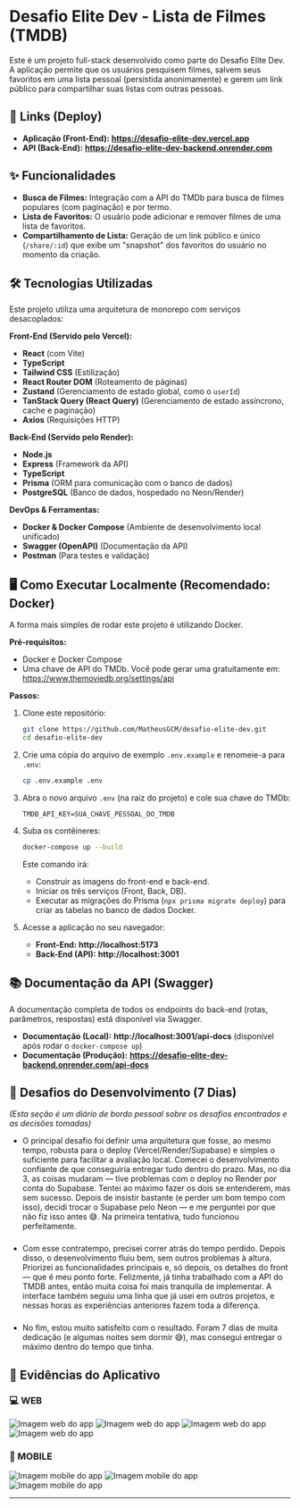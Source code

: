 # Desafio Elite Dev - Lista de Filmes (TMDB)

Este é um projeto full-stack desenvolvido como parte do Desafio Elite Dev. A aplicação permite que os usuários pesquisem filmes, salvem seus favoritos em uma lista pessoal (persistida anonimamente) e gerem um link público para compartilhar suas listas com outras pessoas.

## 🚀 Links (Deploy)

- **Aplicação (Front-End):** **https://desafio-elite-dev.vercel.app**
- **API (Back-End):** **https://desafio-elite-dev-backend.onrender.com**

## ✨ Funcionalidades

- **Busca de Filmes:** Integração com a API do TMDb para busca de filmes populares (com paginação) e por termo.
- **Lista de Favoritos:** O usuário pode adicionar e remover filmes de uma lista de favoritos.
- **Compartilhamento de Lista:** Geração de um link público e único (`/share/:id`) que exibe um "snapshot" dos favoritos do usuário no momento da criação.

## 🛠️ Tecnologias Utilizadas

Este projeto utiliza uma arquitetura de monorepo com serviços desacoplados:

**Front-End (Servido pelo Vercel):**

- **React** (com Vite)
- **TypeScript**
- **Tailwind CSS** (Estilização)
- **React Router DOM** (Roteamento de páginas)
- **Zustand** (Gerenciamento de estado global, como o `userId`)
- **TanStack Query (React Query)** (Gerenciamento de estado assíncrono, cache e paginação)
- **Axios** (Requisições HTTP)

**Back-End (Servido pelo Render):**

- **Node.js**
- **Express** (Framework da API)
- **TypeScript**
- **Prisma** (ORM para comunicação com o banco de dados)
- **PostgreSQL** (Banco de dados, hospedado no Neon/Render)

**DevOps & Ferramentas:**

- **Docker & Docker Compose** (Ambiente de desenvolvimento local unificado)
- **Swagger (OpenAPI)** (Documentação da API)
- **Postman** (Para testes e validação)

## 🖥️ Como Executar Localmente (Recomendado: Docker)

A forma mais simples de rodar este projeto é utilizando Docker.

**Pré-requisitos:**

- Docker e Docker Compose
- Uma chave de API do TMDb. Você pode gerar uma gratuitamente em: https://www.themoviedb.org/settings/api

**Passos:**

1.  Clone este repositório:

    ```bash
    git clone https://github.com/MatheusGCM/desafio-elite-dev.git
    cd desafio-elite-dev
    ```

2.  Crie uma cópia do arquivo de exemplo `.env.example` e renomeie-a para `.env`:

    ```bash
    cp .env.example .env
    ```

3.  Abra o novo arquivo `.env` (na raiz do projeto) e cole sua chave do TMDb:

    ```
    TMDB_API_KEY=SUA_CHAVE_PESSOAL_DO_TMDB
    ```

4.  Suba os contêineres:

    ```bash
    docker-compose up --build
    ```

    Este comando irá:

    - Construir as imagens do front-end e back-end.
    - Iniciar os três serviços (Front, Back, DB).
    - Executar as migrações do Prisma (`npx prisma migrate deploy`) para criar as tabelas no banco de dados Docker.

5.  Acesse a aplicação no seu navegador:

    - **Front-End:** **http://localhost:5173**
    - **Back-End (API):** **http://localhost:3001**

## 📚 Documentação da API (Swagger)

A documentação completa de todos os endpoints do back-end (rotas, parâmetros, respostas) está disponível via Swagger.

- **Documentação (Local):** **http://localhost:3001/api-docs** (disponível após rodar o `docker-compose up`)
- **Documentação (Produção):** **https://desafio-elite-dev-backend.onrender.com/api-docs**

## 🧠 Desafios do Desenvolvimento (7 Dias)

_(Esta seção é um diário de bordo pessoal sobre os desafios encontrados e as decisões tomadas)_

- O principal desafio foi definir uma arquitetura que fosse, ao mesmo tempo, robusta para o deploy (Vercel/Render/Supabase) e simples o suficiente para facilitar a avaliação local. Comecei o desenvolvimento confiante de que conseguiria entregar tudo dentro do prazo. Mas, no dia 3, as coisas mudaram — tive problemas com o deploy no Render por conta do Supabase. Tentei ao máximo fazer os dois se entenderem, mas sem sucesso. Depois de insistir bastante (e perder um bom tempo com isso), decidi trocar o Supabase pelo Neon — e me perguntei por que não fiz isso antes 😅. Na primeira tentativa, tudo funcionou perfeitamente.

###

- Com esse contratempo, precisei correr atrás do tempo perdido. Depois disso, o desenvolvimento fluiu bem, sem outros problemas à altura. Priorizei as funcionalidades principais e, só depois, os detalhes do front — que é meu ponto forte. Felizmente, já tinha trabalhado com a API do TMDB antes, então muita coisa foi mais tranquila de implementar. A interface também seguiu uma linha que já usei em outros projetos, e nessas horas as experiências anteriores fazem toda a diferença.

###

- No fim, estou muito satisfeito com o resultado. Foram 7 dias de muita dedicação (e algumas noites sem dormir 😅), mas consegui entregar o máximo dentro do tempo que tinha.

## 📸 Evidências do Aplicativo

### 💻 WEB

![Imagem web do app](./assets/web-home.jpg)
![Imagem web do app](./assets/web-details.jpg)
![Imagem web do app](./assets/web-favoritos.jpg)
![Imagem web do app](./assets/web-compartilhados.jpg)

### 📱 MOBILE

![Imagem mobile do app](./assets/mobile-home.jpg) ![Imagem mobile do app](./assets/mobile-details.jpg) ![Imagem mobile do app](./assets/mobile-compartilhados.jpg)

---
